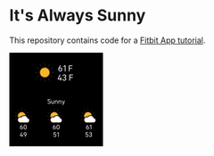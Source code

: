 # It's Always Sunny
This repository contains code for a [Fitbit App tutorial](https://quinnshultz.com/2023/01/03/fitbit-weather-app-part-1/).

<img src="https://raw.githubusercontent.com/quinnshultz/fitbit-weather-app/main/screenshot.PNG" alt="A screenshot of the completed weather app." align="center" width="168"/>
